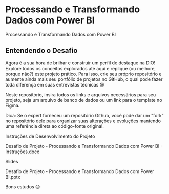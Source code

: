 # Processando e Transformando Dados com Power BI
Processando e Transformando Dados com Power BI

## Entendendo o Desafio
Agora é a sua hora de brilhar e construir um perfil de destaque na DIO! Explore todos os conceitos explorados até aqui e replique (ou melhore, porque não?) este projeto prático. Para isso, crie seu próprio repositório e aumente ainda mais seu portfólio de projetos no GitHub, o qual pode fazer toda diferença em suas entrevistas técnicas 😎

Neste repositório, insira todos os links e arquivos necessários para seu projeto, seja um arquivo de banco de dados ou um link para o template no Figma.

Dica: Se o expert forneceu um repositório Github, você pode dar um "fork" no repositório dele para organizar suas alterações e evoluções mantendo uma referência direta ao código-fonte original.

Instruções de Desenvolvimento do Projeto

Desafio de Projeto - Processando e Transformando Dados com Power BI - Instruções.docx

Slides

Desafio de Projeto - Processando e Transformando Dados com Power BI.pptx

Bons estudos 😉
